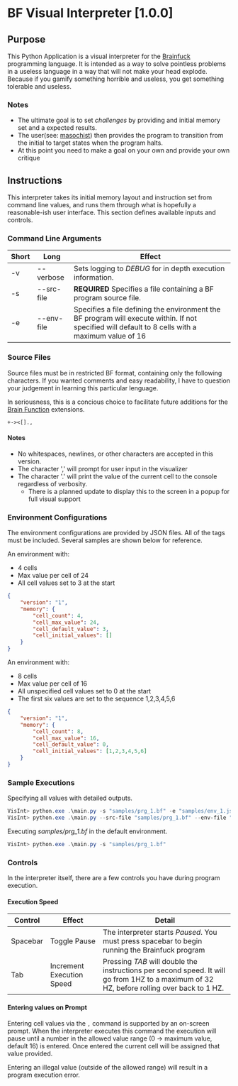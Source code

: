 # BF Visual Interpreter [1.0.0]

## Purpose

This Python Application is a visual interpreter for the [Brainfuck](https://en.wikipedia.org/wiki/Brainfuck) programming language. It is intended as a way to solve pointless problems in a useless language in a way that will not make your head explode. Because if you gamify something horrible and useless, you get something tolerable and useless.

### Notes

- The ultimate goal is to set *challenges* by providing and initial memory set and a expected results. 
- The user(see: [masochist](https://en.wikipedia.org/wiki/Masochism_(disambiguation))) then provides the program to transition from the initial to target states when the program halts.
- At this point you need to make a goal on your own and provide your own critique

## Instructions

This interpreter takes its initial memory layout and instruction set from command line values, and runs them through what is hopefully a reasonable-ish user interface. This section defines available inputs and controls.

### Command Line Arguments

| Short | Long | Effect |
| --- | --- | --- |
| -v | --verbose | Sets logging to *DEBUG* for in depth execution information. |
| -s | --src-file | **REQUIRED** Specifies a file containing a BF program source file. |
| -e | --env-file | Specifies a file defining the environment the BF program will execute within. If not specified will default to 8 cells with a maximum value of 16 |

### Source Files

Source files must be in restricted BF format, containing only the following characters. If you wanted comments and easy readability, I have to question your judgement in learning this particular lenguage. 

In seriousness, this is a concious choice to facilitate future additions for the [Brain Function](https://github.com/ryanfox/brainfunction) extensions.

`+-><[].,`

#### Notes

- No whitespaces, newlines, or other characters are accepted in this version.
- The character ',' will prompt for user input in the visualizer
- The character '.' will print the value of the current cell to the console regardless of verbosity. 
    - There is a planned update to display this to the screen in a popup for full visual support

### Environment Configurations

The environment configurations are provided by JSON files. All of the tags must be included. Several samples are shown below for reference.

An environment with:
- 4 cells
- Max value per cell of 24
- All cell values set to 3 at the start

```json
{
    "version": "1",
    "memory": {
        "cell_count": 4,
        "cell_max_value": 24,
        "cell_default_value": 3,
        "cell_initial_values": []
    }
}
```

An environment with:
- 8 cells
- Max value per cell of 16
- All unspecified cell values set to 0 at the start
- The first six values are set to the sequence 1,2,3,4,5,6

```json
{
    "version": "1",
    "memory": {
        "cell_count": 8,
        "cell_max_value": 16,
        "cell_default_value": 0,
        "cell_initial_values": [1,2,3,4,5,6]
    }
}
```

### Sample Executions

Specifying all values with detailed outputs.

```ps1
VisInt> python.exe .\main.py -s "samples/prg_1.bf" -e "samples/env_1.json" --verbose
VisInt> python.exe .\main.py --src-file "samples/prg_1.bf" --env-file "samples/env_1.json" --verbose
```

Executing *samples/prg_1.bf* in the default environment.

```ps1
VisInt> python.exe .\main.py -s "samples/prg_1.bf"
```

### Controls

In the interpreter itself, there are a few controls you have during program execution.

#### Execution Speed

| Control | Effect | Detail |
| --- | --- | --- |
| Spacebar | Toggle Pause | The interpreter starts *Paused*. You must press spacebar to begin running the Brainfuck program |
| Tab | Increment Execution Speed | Pressing *TAB* will double the instructions per second speed. It will go from 1HZ to a maximum of 32 HZ, before rolling over back to 1 HZ. |

#### Entering values on Prompt

Entering cell values via the `,` command is supported by an on-screen prompt. When the interpreter executes this command the execution will pause until a number in the allowed value range (0 -> maximum value, default 16) is entered. Once entered the current cell will be assigned that value provided.

Entering an illegal value (outside of the allowed range) will result in a program execution error.